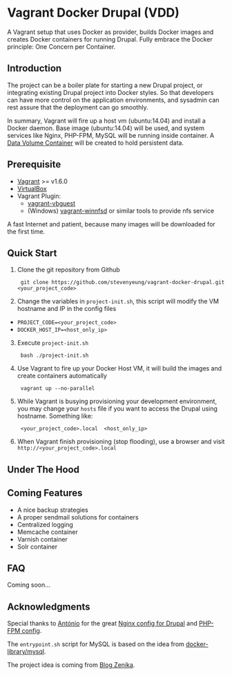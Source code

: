 # Vagrant Docker Drupal (VDD)
A Vagrant setup that uses Docker as provider, builds Docker images and creates Docker containers for running Drupal. Fully embrace the Docker principle: One Concern per Container.

## Introduction
The project can be a boiler plate for starting a new Drupal project, or integrating existing Drupal project into Docker styles. So that developers can have more control on the application environments, and sysadmin can rest assure that the deployment can go smoothly.

In summary, Vagrant will fire up a host vm (ubuntu:14.04)  and install a Docker daemon. Base image (ubuntu:14.04) will be used, and system services like Nginx, PHP-FPM, MySQL will be running inside container. A [Data Volume Container](https://docs.docker.com/userguide/dockervolumes/) will be created to hold persistent data.

## Prerequisite
- [Vagrant](https://www.vagrantup.com/downloads.html) >= v1.6.0
- [VirtualBox](https://www.virtualbox.org/wiki/Downloads)
- Vagrant Plugin:
  - [vagrant-vbguest](https://github.com/dotless-de/vagrant-vbguest)
  - (Windows) [vagrant-winnfsd](https://github.com/GM-Alex/vagrant-winnfsd) or similar tools to provide nfs service

A fast Internet and patient, because many images will be downloaded for the first time.

## Quick Start
1. Clone the git repository from Github

        git clone https://github.com/stevenyeung/vagrant-docker-drupal.git <your_project_code>

2. Change the variables in `project-init.sh`, this script will modify the VM hostname and IP in the config files
  - `PROJECT_CODE=<your_project_code>`
  - `DOCKER_HOST_IP=<host_only_ip>`

3. Execute `project-init.sh`

        bash ./project-init.sh

4. Use Vagrant to fire up your Docker Host VM, it will build the images and create containers automatically

        vagrant up --no-parallel

5. While Vagrant is busying provisioning your development environment, you may change your `hosts` file if you want to access the Drupal using hostname. Something like:

        <your_project_code>.local  <host_only_ip>

6. When Vagrant finish provisioning (stop flooding), use a browser and visit `http://<your_project_code>.local`

## Under The Hood

## Coming Features
- A nice backup strategies
- A proper sendmail solutions for containers
- Centralized logging
- Memcache container
- Varnish container
- Solr container

## FAQ
Coming soon...

## Acknowledgments
Special thanks to [António](https://github.com/perusio) for the great [Nginx config for Drupal](https://github.com/perusio/drupal-with-nginx) and [PHP-FPM config](https://github.com/perusio/php-fpm-example-config).

The `entrypoint.sh` script for MySQL is based on the idea from [docker-library/mysql](https://github.com/docker-library/mysql).

The project idea is coming from [Blog Zenika](http://blog.zenika.com/index.php?post/2014/10/07/Setting-up-a-development-environment-using-Docker-and-Vagrant).
